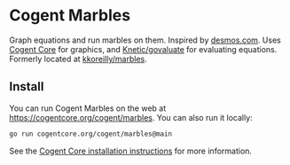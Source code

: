 # Cogent Marbles

Graph equations and run marbles on them. Inspired by [desmos.com](https://desmos.com). Uses [Cogent Core](https://github.com/cogentcore/core) for graphics, and [Knetic/govaluate](https://github.com/Knetic/govaluate) for evaluating equations. Formerly located at [kkoreilly/marbles](https://github.com/kkoreilly/marbles/).

## Install

You can run Cogent Marbles on the web at https://cogentcore.org/cogent/marbles. You can also run it locally:

```sh
go run cogentcore.org/cogent/marbles@main
```

See the [Cogent Core installation instructions](https://www.cogentcore.org/core/setup/install) for more information.
